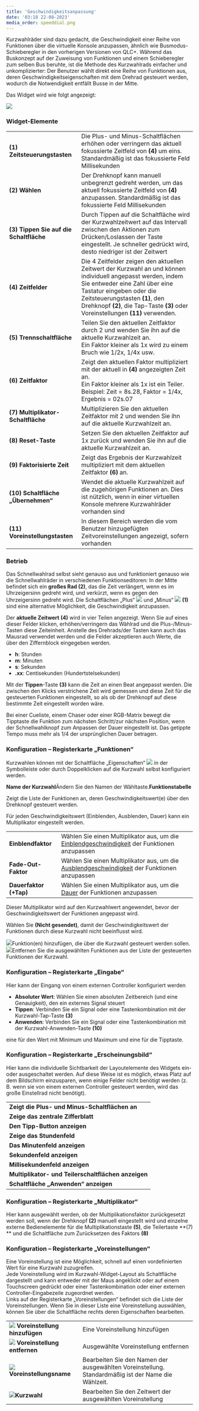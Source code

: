 ```yaml
---
title: 'Geschwindigkeitsanpassung'
date: '03:18 22-08-2023'
media_order: speeddial.png
---
```


Kurzwahlräder sind dazu gedacht, die Geschwindigkeit einer Reihe von Funktionen über die virtuelle Konsole anzupassen, ähnlich wie Busmodus-Schieberegler in den vorherigen Versionen von QLC+. Während das Buskonzept auf der Zuweisung von Funktionen und einem Schieberegler zum selben Bus beruhte, ist die Methode des Kurzwahlrads einfacher und unkomplizierter: Der Benutzer wählt direkt eine Reihe von Funktionen aus, deren Geschwindigkeitseigenschaften mit dem Drehrad gesteuert werden, wodurch die Notwendigkeit entfällt Busse in der Mitte.


Das Widget wird wie folgt angezeigt:

![](speeddial.png)

### Widget-Elemente

|     |     |
| --- | --- |
| **(1) Zeitsteuerungstasten** | Die Plus- und Minus-Schaltflächen erhöhen oder verringern das aktuell fokussierte Zeitfeld von **(4)** um eins. Standardmäßig ist das fokussierte Feld Millisekunden |
| **(2) Wählen** | Der Drehknopf kann manuell unbegrenzt gedreht werden, um das aktuell fokussierte Zeitfeld von **(4)** anzupassen. Standardmäßig ist das fokussierte Feld Millisekunden |
| **(3) Tippen Sie auf die Schaltfläche** | Durch Tippen auf die Schaltfläche wird der Kurzwahlzeitwert auf das Intervall zwischen den Aktionen zum Drücken/Loslassen der Taste eingestellt. Je schneller gedrückt wird, desto niedriger ist der Zeitwert |
| **(4) Zeitfelder** | Die 4 Zeitfelder zeigen den aktuellen Zeitwert der Kurzwahl an und können individuell angepasst werden, indem Sie entweder eine Zahl über eine Tastatur eingeben oder die Zeitsteuerungstasten **(1)**, den Drehknopf **(2)**, die Tap-Taste **(3)** oder Voreinstellungen **(11)** verwenden. |
| **(5) Trennschaltfläche** | Teilen Sie den aktuellen Zeitfaktor durch 2 und wenden Sie ihn auf die aktuelle Kurzwahlzeit an.  <br>Ein Faktor kleiner als 1x wird zu einem Bruch wie 1/2x, 1/4x usw. |
| **(6) Zeitfaktor** | Zeigt den aktuellen Faktor multipliziert mit der aktuell in **(4)** angezeigten Zeit an.  <br>Ein Faktor kleiner als 1x ist ein Teiler. Beispiel: Zeit = 8s.28, Faktor = 1/4x, Ergebnis = 02s.07 |
| **(7) Multiplikator-Schaltfläche** | Multiplizieren Sie den aktuellen Zeitfaktor mit 2 und wenden Sie ihn auf die aktuelle Kurzwahlzeit an. |
| **(8) Reset-Taste** | Setzen Sie den aktuellen Zeitfaktor auf 1x zurück und wenden Sie ihn auf die aktuelle Kurzwahlzeit an. |
| **(9) Faktorisierte Zeit** | Zeigt das Ergebnis der Kurzwahlzeit multipliziert mit dem aktuellen Zeitfaktor **(6)**  an. |
| **(10) Schaltfläche „Übernehmen“** | Wendet die aktuelle Kurzwahlzeit auf die zugehörigen Funktionen an. Dies ist nützlich, wenn in einer virtuellen Konsole mehrere Kurzwahlräder vorhanden sind |
| **(11) Voreinstellungstasten** | In diesem Bereich werden die vom Benutzer hinzugefügten Zeitvoreinstellungen angezeigt, sofern vorhanden |

### Betrieb

Das Schnellwahlrad selbst sieht genauso aus und funktioniert genauso wie die Schnellwahlräder in verschiedenen Funktionseditoren: In der Mitte befindet sich ein **großes Rad (2)**, das die Zeit verlängert, wenn es im Uhrzeigersinn gedreht wird, und verkürzt, wenn es gegen den Uhrzeigersinn gedreht wird. Die Schaltflächen „Plus“ ![](/basics/edit_add.png) und „Minus“ ![](/basics/edit_remove.png) **(1)** sind eine alternative Möglichkeit, die Geschwindigkeit anzupassen.

Der **aktuelle Zeitwert** **(4)** wird in vier Teilen angezeigt. Wenn Sie auf eines dieser Felder klicken, erhöhen/verringern das Wählrad und die Plus-/Minus-Tasten diese Zeiteinheit. Anstelle des Drehrads/der Tasten kann auch das Mausrad verwendet werden und die Felder akzeptieren auch Werte, die über den Ziffernblock eingegeben werden.

* **h**: Stunden
* **m**: Minuten
* **s**: Sekunden
* **.xx**: Centisekunden (Hundertstelsekunden)

Mit der **Tippen**-Taste **(3)** kann die Zeit an einen Beat angepasst werden. Die zwischen den Klicks verstrichene Zeit wird gemessen und diese Zeit für die gesteuerten Funktionen eingestellt, so als ob der Drehknopf auf diese bestimmte Zeit eingestellt worden wäre.

Bei einer Cueliste, einem Chaser oder einer RGB-Matrix bewegt die Tipptaste die Funktion zum nächsten Schritt/zur nächsten Position, wenn der Schnellwahlknopf zum Anpassen der Dauer eingestellt ist. Das getippte Tempo muss mehr als 1/4 der ursprünglichen Dauer betragen.

### Konfiguration – Registerkarte „Funktionen“

Kurzwahlen können mit der Schaltfläche „Eigenschaften“ ![](/basics/edit.png) in der Symbolleiste oder durch Doppelklicken auf die Kurzwahl selbst konfiguriert werden.

**Name der Kurzwahl**Ändern Sie den Namen der Wähltaste.**Funktionstabelle**

Zeigt die Liste der Funktionen an, deren Geschwindigkeitswert(e) über den Drehknopf gesteuert werden.

Für jeden Geschwindigkeitswert (Einblenden, Ausblenden, Dauer) kann ein Multiplikator eingestellt werden.

|     |     |
| --- | --- |
| **Einblendfaktor** | Wählen Sie einen Multiplikator aus, um die [Einblendgeschwindigkeit](/basics/glossary-and-concepts#funktionen) der Funktionen anzupassen |
| **Fade-Out-Faktor** | Wählen Sie einen Multiplikator aus, um die [Ausblendgeschwindigkeit](/basics/glossary-and-concepts#funktionen) der Funktionen anzupassen |
| **Dauerfaktor (+Tap)** | Wählen Sie einen Multiplikator aus, um die [Dauer](/basics/glossary-and-concepts#funktionen) der Funktionen anzupassen |

Dieser Multiplikator wird auf den Kurzwahlwert angewendet, bevor der Geschwindigkeitswert der Funktionen angepasst wird.

Wählen Sie **(Nicht gesendet)**, damit der Geschwindigkeitswert der Funktionen durch diese Kurzwahl nicht beeinflusst wird.

![](/basics/edit_add.png)Funktion(en) hinzufügen, die über die Kurzwahl gesteuert werden sollen.![](/basics/edit_remove.png)Entfernen Sie die ausgewählten Funktionen aus der Liste der gesteuerten Funktionen der Kurzwahl.

### Konfiguration – Registerkarte „Eingabe“

Hier kann der Eingang von einem externen Controller konfiguriert werden

* **Absoluter Wert**: Wählen Sie einen absoluten Zeitbereich (und eine Genauigkeit), den ein externes Signal steuert
* **Tippen**: Verbinden Sie ein Signal oder eine Tastenkombination mit der Kurzwahl-Tap-Taste **(3)**
* **Anwenden**: Verbinden Sie ein Signal oder eine Tastenkombination mit der Kurzwahl-Anwenden-Taste **(10)**

eine für den Wert mit Minimum und Maximum und eine für die Tipptaste.

### Konfiguration – Registerkarte „Erscheinungsbild“

Hier kann die individuelle Sichtbarkeit der Layoutelemente des Widgets ein- oder ausgeschaltet werden. Auf diese Weise ist es möglich, etwas Platz auf dem Bildschirm einzusparen, wenn einige Felder nicht benötigt werden (z. B. wenn sie von einem externen Controller gesteuert werden, wird das große Einstellrad nicht benötigt).

|     |
| --- |
| **Zeigt die Plus- und Minus-Schaltflächen an** |
| **Zeige das zentrale Zifferblatt** |
| **Den Tipp-Button anzeigen** |
| **Zeige das Stundenfeld** |
| **Das Minutenfeld anzeigen** |
| **Sekundenfeld anzeigen** |
| **Millisekundenfeld anzeigen** |
| **Multiplikator- und Teilerschaltflächen anzeigen** |
| **Schaltfläche „Anwenden“ anzeigen** |

### Konfiguration – Registerkarte „Multiplikator“

Hier kann ausgewählt werden, ob der Multiplikationsfaktor zurückgesetzt werden soll, wenn der Drehknopf **(2)** manuell eingestellt wird und einzelne externe Bedienelemente für die Multiplikationstaste **(5)**, die Teilertaste **(7) ** und die Schaltfläche zum Zurücksetzen des Faktors **(8)**

### Konfiguration – Registerkarte „Voreinstellungen“

Eine Voreinstellung ist eine Möglichkeit, schnell auf einen vordefinierten Wert für eine Kurzwahl zuzugreifen.  
Jede Voreinstellung wird im Kurzwahl-Widget-Layout als Schaltfläche dargestellt und kann entweder mit der Maus angeklickt oder auf einem Touchscreen gedrückt oder einer Tastenkombination oder einer externen Controller-Eingabezeile zugeordnet werden.  
Links auf der Registerkarte „Voreinstellungen“ befindet sich die Liste der Voreinstellungen. Wenn Sie in dieser Liste eine Voreinstellung auswählen, können Sie über die Schaltfläche rechts deren Eigenschaften bearbeiten.

|     |     |
| --- | --- |
| **![](/basics/edit_add.png) Voreinstellung hinzufügen** | Eine Voreinstellung hinzufügen |
| **![](/basics/edit_remove.png) Voreinstellung entfernen** | Ausgewählte Voreinstellung entfernen |
| **![](/basics/editclear.png) Voreinstellungsname** | Bearbeiten Sie den Namen der ausgewählten Voreinstellung. Standardmäßig ist der Name die Wählzeit. |
| ![](/basics/speed.png)**Kurzwahl** | Bearbeiten Sie den Zeitwert der ausgewählten Voreinstellung |